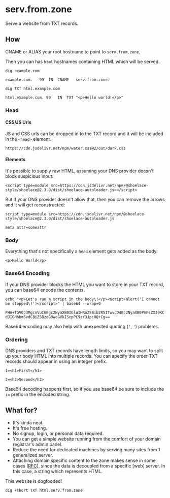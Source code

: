 # serv.from.zone

Serve a website from TXT records.

## How

CNAME or ALIAS your root hostname to point to `serv.from.zone`.

Then you can has `html` hostnames containing HTML which will be served.

`dig example.com`

`example.com.	99	IN	CNAME	serv.from.zone.`

`dig TXT html.example.com`

`html.example.com. 99	IN	TXT	"<p>Hello world!</p>"`

### Head

#### CSS/JS Urls

JS and CSS urls can be dropped in to the TXT record and it will be included in the `<head>` element.

```
https://cdn.jsdelivr.net/npm/water.css@2/out/dark.css
```

#### Elements
It's possible to supply raw HTML, assuming your DNS provider doesn't block suspicious input:

`<script type=module src=https://cdn.jsdelivr.net/npm/@shoelace-style/shoelace@2.3.0/dist/shoelace-autoloader.js></script>`

But if your DNS provider doesn't allow that, then you can remove the arrows and it will get reconstructed:

`script type=module src=https://cdn.jsdelivr.net/npm/@shoelace-style/shoelace@2.3.0/dist/shoelace-autoloader.js`

`meta attr=someattr`

### Body

Everything that's not specifically a `head` element gets added as the body.

`<p>Hello World</p>`

### Base64 Encoding

If your DNS provider blocks the HTML you want to store in your TXT record, you can base64 encode the contents.

`echo "<p>Let's run a script in the body\!</p><script>alert('I cannot be stopped\!')</script>" | base64 --wrap=0`

`PHA+TGV0J3MgcnVuIGEgc2NyaXB0IGluIHRoZSBib2R5ITwvcD48c2NyaXB0PmFsZXJ0KCdJIGNhbm5vdCBiZSBzdG9wcGVkIScpPC9zY3JpcHQ+Cg==`

Base64 encoding may also help with unexpected quoting (`"`, `'`) problems.

### Ordering

DNS providers and TXT records have length limits, so you may want to split up your body HTML into multiple records. You can specify the order TXT records should appear in using an integer prefix.

`1=<h1>First</h1>`

`2=<h2>Second</h2>`

Base64 decoding happens first, so if you use base64 be sure to include the `i=` prefix in the encoded string.

## What for?

 - It's kinda neat.
 - It's free hosting.
 - No signup, login, or personal data required.
 - You can get a simple website running from the comfort of your domain registrar's admin panel.
 - Reduce the need for dedicated machines by serving many sites from 1 generalized server.
 - Attaching domain specific content to the zone makes sense in some cases ([RFC](https://tools.ietf.org/html/rfc1464#section-2)), since the data is decoupled from a specific [web] server. In this case, a string which represents HTML.

This website is dogfooded!

`dig +short TXT html.serv.from.zone`
